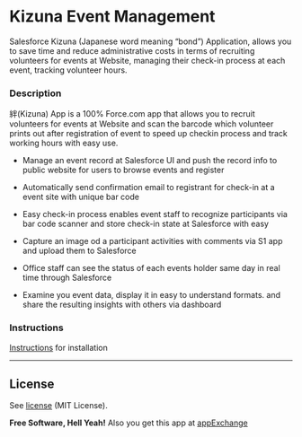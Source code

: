# Kizuna Event Management

Salesforce Kizuna (Japanese word meaning “bond”) Application, allows you to save time and reduce administrative costs in terms of recruiting volunteers for events at Website, managing their check-in process at each event, tracking volunteer hours.

### Description
絆(Kizuna) App is a 100% Force.com app that allows you to recruit volunteers for events at Website and scan the barcode which volunteer prints out after registration of event to speed up checkin process and track working hours with easy use.

- Manage an event record at Salesforce UI and push the record info to public website for users to browse events and register

- Automatically send confirmation email to registrant for check-in at a event site with unique bar code

- Easy check-in process enables event staff to recognize participants via bar code scanner and store check-in state at Salesforce with easy

- Capture an image od a participant activities with comments via S1 app and upload them to Salesforce

- Office staff can see the status of each events holder same day in real time through Salesforce

- Examine you event data, display it in easy to understand formats. and share the resulting insights with others via dashboard

### Instructions
[Instructions] for installation

----
## License
See [license]  (MIT License).

**Free Software, Hell Yeah!**
Also you get this app at [appExchange]



[appExchange]: https://appexchange.salesforce.com/listingDetail?listingId=a0N3000000B5gB6EAJ
[license]: https://github.com/kazu-200WR/KizunaEventManagement/blob/master/LICENSE
[Instructions]: https://github.com/kazu-200WR/KizunaEventManagement/blob/master/doc/Kizuna_Install_guide.pdf
